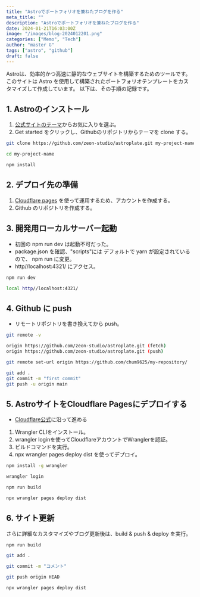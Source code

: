 ```yaml
---
title: "Astroでポートフォリオを兼ねたブログを作る"
meta_title: ""
description: "Astroでポートフォリオを兼ねたブログを作る"
date: 2024-01-21T16:03:00Z
image: "/images/blog-2024012201.png"
categories: ["Memo", "Tech"]
author: "master G"
tags: ["astro", "github"]
draft: false
---
```


Astroは、効率的かつ高速に静的なウェブサイトを構築するためのツールです。
このサイトは Astro を使用して構築されたポートフォリオテンプレートをカスタマイズして作成しています。
以下は、その手順の記録です。

## 1. Astroのインストール

1. [公式サイトのテーマ](https://astro.build/themes/)からお気に入りを選ぶ。
2. Get started をクリックし、Githubのリポジトリからテーマを clone する。

```bash
git clone https://github.com/zeon-studio/astroplate.git my-project-name

cd my-project-name

npm install
```

## 2. デプロイ先の準備

1. [Cloudflare pages](https://pages.cloudflare.com/) を使って運用するため、アカウントを作成する。
2. Github のリポジトリを作成する。

## 3. 開発用ローカルサーバー起動

- 初回の npm run dev は起動不可だった。
- package.json を確認、"scripts"には デフォルトで yarn が設定されているので、 npm run に変更。
- http//localhost:4321/ にアクセス。

```bash
npm run dev

local http//localhost:4321/
```
## 4. Github に push

- リモートリポジトリを書き換えてから push。

```bash
git remote -v 

origin https://github.com/zeon-studio/astroplate.git (fetch)
origin https://github.com/zeon-studio/astroplate.git (push)

git remote set-url origin https://github.com/chum9625/my-repository/

git add .
git commit -m "first commit"
git push -u origin main
```

## 5. AstroサイトをCloudflare Pagesにデプロイする

- [Cloudflare公式](https://docs.astro.build/ja/guides/deploy/cloudflare/)に沿って進める

1. Wrangler CLIをインストール。
2. wrangler loginを使ってCloudflareアカウントでWranglerを認証。
3. ビルドコマンドを実行。
4. npx wrangler pages deploy dist を使ってデプロイ。

```bash
npm install -g wrangler 

wrangler login

npm run build

npx wrangler pages deploy dist
```

## 6. サイト更新

さらに詳細なカスタマイズやブログ更新後は、build & push & deploy を実行。

```bash
npm run build

git add .

git commit -m "コメント"

git push origin HEAD

npx wrangler pages deploy dist
```

